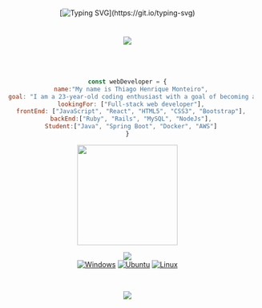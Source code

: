 
</br>
<div align="center">
	</hr>

[![Typing SVG](https://readme-typing-svg.herokuapp.com/?lines=Hi+there,+I´m+Thiago+Henrique.;I´m+a+Full-Stack+Developer.;Welcome+to+my+GitHub!)](https://git.io/typing-svg)

<h1 align='center'><img src='https://visitor-badge.laobi.icu/badge?page_id=thiago-henrique-dev'></h1>
  <br>
</br>

```javascript
const webDeveloper = {
  name:"My name is Thiago Henrique Monteiro",
  goal: "I am a 23-year-old coding enthusiast with a goal of becoming a successful full-stack web developer",
  lookingFor: ["Full-stack web developer"],
  frontEnd: ["JavaScript", "React", "HTML5", "CSS3", "Bootstrap"],
  backEnd:["Ruby", "Rails", "MySQL", "NodeJs"],
  Student:["Java", "Spring Boot", "Docker", "AWS"]
}
```
  <img height="200em" src="https://github-readme-stats.vercel.app/api/top-langs/?thiago-henrique-dev=anuraghazra&hide_progress=true)](https://github.com/anuraghazra/github-readme-stats"/>

  <a href="https://www.linkedin.com/in/thiago-henrique-dev/" target="_blank"><img src="https://img.shields.io/badge/-LinkedIn-%230077B5?style=for-the-badge&logo=linkedin&logoColor=white" target="_blank"></a>   
  [![Windows](https://img.shields.io/badge/Windows-0078D6?style=for-the-badge&logo=windows&logoColor=white)](https://github.com/thiago-henrique-dev)
[![Ubuntu](https://img.shields.io/badge/Ubuntu-E95420?style=for-the-badge&logo=ubuntu&logoColor=white)](https://github.com/thiago-henrique-dev)
[![Linux](https://img.shields.io/badge/Linux-yellow?style=for-the-badge&logo=linux&logoColor=white)](https://github.com/thiago-henrique-dev)

</br>
<p align="center">
  <img src ="https://github-readme-streak-stats.herokuapp.com?user=thiago-henrique-dev&theme=tokyonight&hide_border=true&background=FFFFFF00">
  <br>
  <br>
 </p>
</br>
</br>

